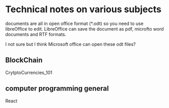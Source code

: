 # Technical notes on various subjects
documents are all in open office format (*.odt) so you need to use libreOffice to edit.
LibreOffice can save the document as pdf, microfto word documents and RTF formats.

I not sure but I think Microsoft office can open these odt 
files?


## BlockChain
CrytptoCurrencies_101


## computer programming general
React
